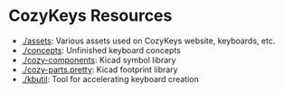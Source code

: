 # CozyKeys Resources

- [./assets](./assets): Various assets used on CozyKeys website, keyboards, etc.
- [./concepts](./concepts): Unfinished keyboard concepts
- [./cozy-components](./cozy-components): Kicad symbol library
- [./cozy-parts.pretty](./cozy-parts.pretty): Kicad footprint library
- [./kbutil](./kbutil): Tool for accelerating keyboard creation

